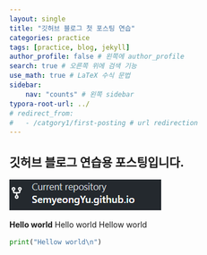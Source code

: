 ```yaml
---
layout: single
title: "깃허브 블로그 첫 포스팅 연습"
categories: practice
tags: [practice, blog, jekyll]
author_profile: false # 왼쪽에 author_profile
search: true # 오른쪽 위에 검색 기능
use_math: true # LaTeX 수식 문법
sidebar:
    nav: "counts" # 왼쪽 sidebar
typora-root-url: ../
# redirect_from:
#   - /catgory1/first-posting # url redirection
---
```


## 깃허브 블로그 연습용 포스팅입니다.

![image-20240325103730001](/images/2024-03-23-first-posting/image-20240325103730001.png)

**Hello world** Hello world Hellow world

```python
print("Hellow world\n")
```


